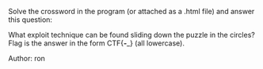 Solve the crossword in the program (or attached as a .html file) and answer this question:

What exploit technique can be found sliding down the puzzle in the circles? Flag is the answer in the form CTF{___-____} (all lowercase).

Author: ron
